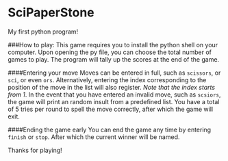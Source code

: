 # SciPaperStone
My first python program!

###How to play:
This game requires you to install the python shell on your computer.
Upon opening the py file, you can choose the total number of games to play. The program will tally up the scores at the end of the game.

####Entering your move
Moves can be entered in full, such as `scissors`, or `sci`, or even `ors`. Alternatively, entering the index corresponding to the position of the move in the list will also register. *Note that the index starts from 1*.
In the event that you have entered an invalid move, such as `scsiors`, the game will print an random insult from a predefined list. You have a total of 5 tries per round to spell the move correctly, after which the game will exit.

####Ending the game early
You can end the game any time by entering `finish` or `stop`. After which the current winner will be named.

Thanks for playing!
